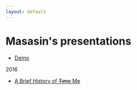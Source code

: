 ```yaml
---
layout: default
---
```


# Masasin's presentations

* [Demo]("demo.html")

2016

* [A Brief History of ~~Time~~ Me]("masasin_history.html")

